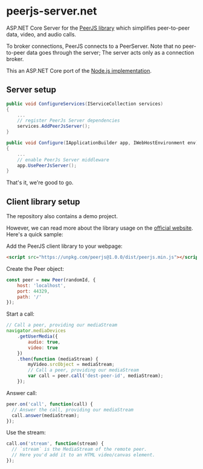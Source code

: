 # peerjs-server.net

ASP.NET Core Server for the [PeerJS library](https://peerjs.com/) which simplifies peer-to-peer data, video, and audio calls.

To broker connections, PeerJS connects to a PeerServer. Note that no peer-to-peer data goes through the server; The server acts only as a connection broker.

This an ASP.NET Core port of the [Node.js implementation](https://github.com/peers/peerjs-server).

## Server setup

```C#
public void ConfigureServices(IServiceCollection services)
{
    ...
    // register PeerJs Server dependencies
    services.AddPeerJsServer();
}

public void Configure(IApplicationBuilder app, IWebHostEnvironment env)
{
    ...
    // enable PeerJs Server middleware
    app.UsePeerJsServer();        
}
```

That's it, we're good to go.

## Client library setup

The repository also contains a demo project.

However, we can read more about the library usage on the [official website](https://peerjs.com/docs.html). Here's a quick sample:

Add the PeerJS client library to your webpage:
```html
<script src="https://unpkg.com/peerjs@1.0.0/dist/peerjs.min.js"></script>
```

Create the Peer object:
```js
const peer = new Peer(randomId, {
    host: 'localhost',
    port: 44329,
    path: '/'
});
```

Start a call:
```js
// Call a peer, providing our mediaStream
navigator.mediaDevices
    .getUserMedia({
        audio: true,
        video: true
    })
    .then(function (mediaStream) {
        myVideo.srcObject = mediaStream;
        // Call a peer, providing our mediaStream
        var call = peer.call('dest-peer-id', mediaStream);
    });
```

Answer call:
```js
peer.on('call', function(call) {
  // Answer the call, providing our mediaStream
  call.answer(mediaStream);
});
```

Use the stream:
```js
call.on('stream', function(stream) {
  // `stream` is the MediaStream of the remote peer.
  // Here you'd add it to an HTML video/canvas element.
});
```
